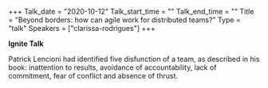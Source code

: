 +++
Talk_date = "2020-10-12"
Talk_start_time = ""
Talk_end_time = ""
Title = "Beyond borders: how can agile work for distributed teams?"
Type = "talk"
Speakers = ["clarissa-rodrigues"]
+++

**Ignite Talk**

Patrick Lencioni had identified five disfunction of a team, as described in his book: inattention to results, avoidance of accountability, lack of commitment, fear of conflict and absence of thrust.
